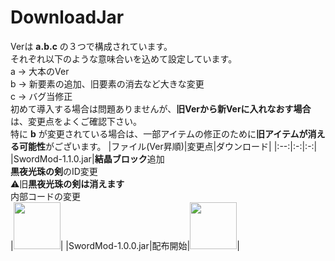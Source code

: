 # DownloadJar
Verは **a.b.c** の３つで構成されています。<br>
それぞれ以下のような意味合いを込めて設定しています。<br>
a -> 大本のVer<br>
b -> 新要素の追加、旧要素の消去など大きな変更<br>
c -> バグ当修正<br>
初めて導入する場合は問題ありませんが、**旧Verから新Verに入れなおす場合**は、変更点をよくご確認下さい。<br>
特に **b** が変更されている場合は、一部アイテムの修正のために**旧アイテムが消える可能性**がございます。
|ファイル(Ver昇順)|変更点|ダウンロード|
|:--:|:-:|:-:|
|SwordMod-1.1.0.jar|**結晶ブロック**追加<br>**黒夜光珠の剣**のID変更<br>⚠旧**黒夜光珠の剣は消えます**<br>内部コードの変更<br>|[<img src="http://dollsent.jp/wp-content/uploads/2010/11/botton.png" width=75>](https://github.com/Sakuraga200323/-Mod-/raw/main/Mods/1.12.2/SwordMod/SwordMod-1.1.0.jar)|
|SwordMod-1.0.0.jar|配布開始|[<img src="http://dollsent.jp/wp-content/uploads/2010/11/botton.png" width=75>](https://github.com/Sakuraga200323/-Mod-/raw/main/Mods/1.12.2/SwordMod/SwordMod-1.0.0.jar)|
